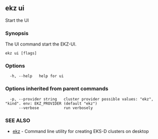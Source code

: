 ## ekz ui

Start the UI

### Synopsis

The UI command start the EKZ-UI.

```
ekz ui [flags]
```

### Options

```
  -h, --help   help for ui
```

### Options inherited from parent commands

```
  -p, --provider string   cluster provider possible values: "ekz", "kind". env: EKZ_PROVIDER (default "ekz")
      --verbose           run verbosely
```

### SEE ALSO

* [ekz](ekz.md)	 - Command line utility for creating EKS-D clusters on desktop

